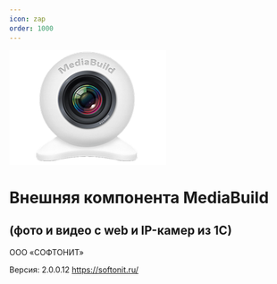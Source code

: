 ```yaml
---
icon: zap
order: 1000
---
```


![Значек](static/01_Index.png)

# Внешняя компонента MediaBuild 

## (фото и видео с web и IP-камер из 1С)

ООО «СОФТОНИТ»

Версия: 2.0.0.12
https://softonit.ru/
